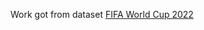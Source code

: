 Work got from dataset [FIFA World Cup 2022](https://www.kaggle.com/datasets/brenda89/fifa-world-cup-2022)
